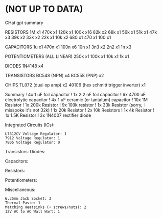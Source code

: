 # (NOT UP TO DATA)

CHat gpt summary

RESISTORS
1M x1
470k x1
120k x1
100k x16
82k x2
68k x1
56k x1
51k x1
47k x3
39k x2
33k x2
22k x1
10k x2
680 x1
470 x1
100 x1

CAPACITORS
1u x1
470n x1
100n x6
10n x1
3n3 x2
2n2 x1
1n x3

POTENTIOMETERS (ALL LINEAR)
250k x1
100k x1
10k x1
1k x1

DIODES
1N4148 x4

TRANSISTORS
BC548 (NPN) x4
BC558 (PNP) x2

CHIPS
TL072 (dual op amp) x2
40106 (hex schmitt trigger inverter) x1



Summary
! 4x 1 uF foil capacitor
! 1x 2.2 nF foil capacitor
! 6x 4700 uF electrolytic capacitor
! 4x 1 uF ceramic (or tantalum) capacitor
! 10x 1M Resistor
! 1x 200k Resistor
! 9x 100k resistor
! 1x 33k Resistor (sorry, I misspoke it's not 32k)
! 1x 20k Resistor
! 2x 10k Resistors
! 1x 4k Resistor
! 1x 1.5K Resistor
! 3x 1N4007 rectifier diode








Integrated Circuits (ICs):

    L7812CV Voltage Regulator: 1
    7912 Voltage Regulator: 1
    7805 Voltage Regulator: 0

Transistors:
Diodes:

Capacitors:

Resistors:

Potentiometers:

Miscellaneous:

    6.35mm Jack Socket: 3
    Thermal Paste: 1
    Matching Heatsinks (+ screws/nuts): 2
    12V AC to AC Wall Wart: 1